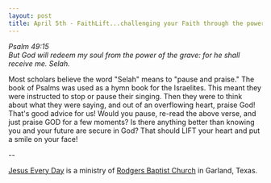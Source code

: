 ```yaml
---
layout: post
title: April 5th - FaithLift...challenging your Faith through the power of
---
```


_Psalm 49:15  
But God will redeem my soul from the power of the grave: for he
shall receive me. Selah._

Most scholars believe the word "Selah" means to "pause and praise."
The book of Psalms was used as a hymn book for the Israelites. This
meant they were instructed to stop or pause their singing. Then they
were to think about what they were saying, and out of an overflowing
heart, praise God! That's good advice for us! Would you pause,
re-read the above verse, and just praise GOD for a few moments? Is
there anything better than knowing you and your future are secure in
God? That should LIFT your heart and put a smile on your face!

 --

<a href=http://jesuseveryday.net>Jesus Every Day</a> is a ministry of <a href=http://rodgersbaptist.net>Rodgers Baptist Church</a> in Garland, Texas.
